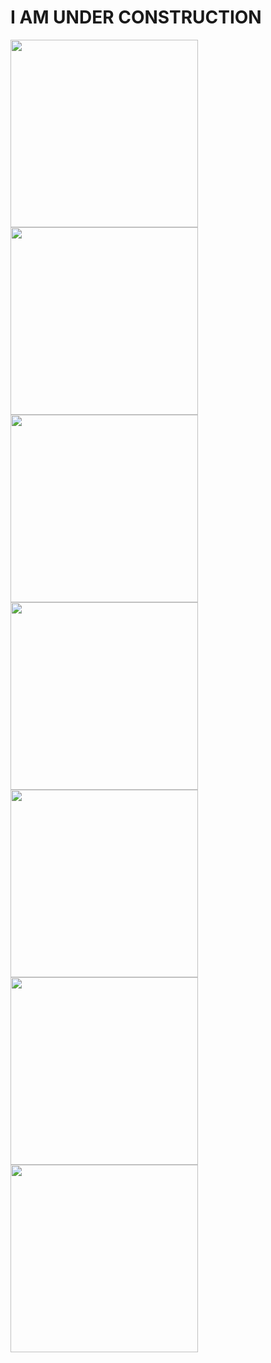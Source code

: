 # I AM UNDER CONSTRUCTION

<div>
<img width="300px" src="./ss1.png"/>
<img width="300px" src="./ss2.png"/>
<img width="300px" src="./ss3.png"/>
<img width="300px" src="./ss4.png"/>
<img width="300px" src="./ss5.png"/>
<img width="300px" src="./ss6.png"/>
<img width="300px" src="./ss7.png"/>
</div>
